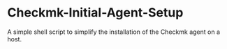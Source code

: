 # Checkmk-Initial-Agent-Setup
A simple shell script to simplify the installation of the Checkmk agent on a host.
